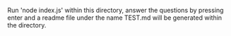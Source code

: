 Run 'node index.js' within this directory, answer the questions by pressing enter and a readme file under the name TEST.md will be generated within the directory.
